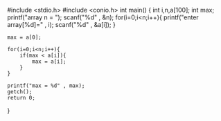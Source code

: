 #include <stdio.h>
#include <conio.h>
int main() {
	int i,n,a[100];
	int max;
	printf("array n = ");
	scanf("%d" , &n);
	for(i=0;i<n;i++){
		printf("enter array[%d]=" , i);
		scanf("%d" , &a[i]);
	}
	
	max = a[0];
	
	for(i=0;i<n;i++){
		if(max < a[i]){
			max = a[i];
		}
	}
	
	printf("max = %d" , max);
	getch();
	return 0; 
}

